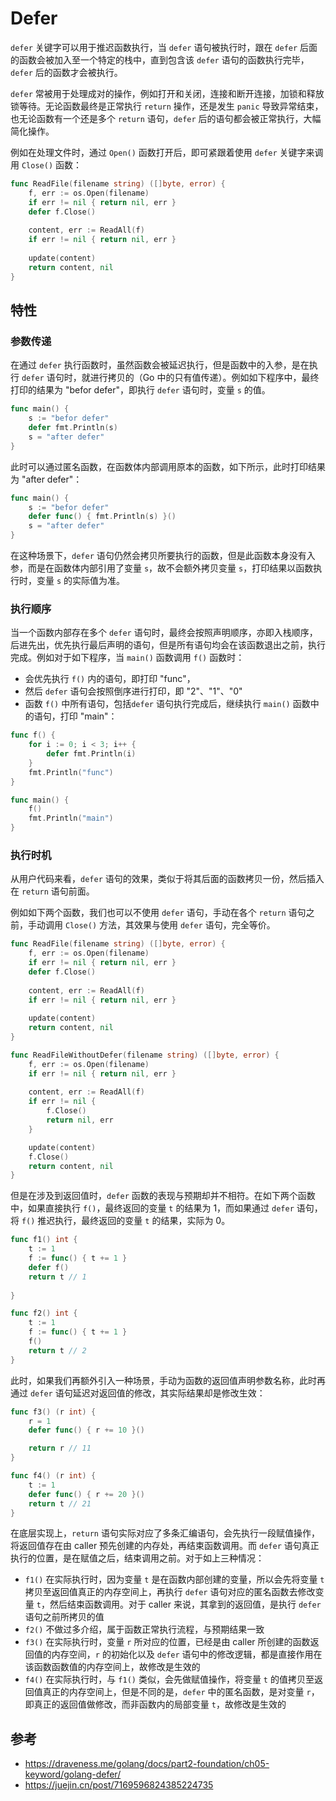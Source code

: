 # Defer

`defer` 关键字可以用于推迟函数执行，当 `defer` 语句被执行时，跟在 `defer` 后面的函数会被加入至一个特定的栈中，直到包含该 `defer` 语句的函数执行完毕，`defer` 后的函数才会被执行。

`defer` 常被用于处理成对的操作，例如打开和关闭，连接和断开连接，加锁和释放锁等待。无论函数最终是正常执行 `return` 操作，还是发生 `panic` 导致异常结束，也无论函数有一个还是多个 `return` 语句，`defer` 后的语句都会被正常执行，大幅简化操作。

例如在处理文件时，通过 `Open()` 函数打开后，即可紧跟着使用 `defer` 关键字来调用 `Close()` 函数：

```go
func ReadFile(filename string) ([]byte, error) {
    f, err := os.Open(filename)
    if err != nil { return nil, err }
    defer f.Close()
    
    content, err := ReadAll(f)
    if err != nil { return nil, err }
    
    update(content)
    return content, nil
}
```

## 特性

### 参数传递

在通过 `defer` 执行函数时，虽然函数会被延迟执行，但是函数中的入参，是在执行 `defer` 语句时，就进行拷贝的（Go 中的只有值传递）。例如如下程序中，最终打印的结果为 "befor defer"，即执行 `defer` 语句时，变量 `s` 的值。

```go
func main() {
    s := "befor defer"
    defer fmt.Println(s)
    s = "after defer"
}
```

此时可以通过匿名函数，在函数体内部调用原本的函数，如下所示，此时打印结果为 "after defer"：

```go
func main() {
    s := "befor defer"
    defer func() { fmt.Println(s) }()
    s = "after defer"
}
```

在这种场景下，`defer` 语句仍然会拷贝所要执行的函数，但是此函数本身没有入参，而是在函数体内部引用了变量 `s`，故不会额外拷贝变量 `s`，打印结果以函数执行时，变量 `s` 的实际值为准。

### 执行顺序

当一个函数内部存在多个 `defer` 语句时，最终会按照声明顺序，亦即入栈顺序，后进先出，优先执行最后声明的语句，但是所有语句均会在该函数退出之前，执行完成。例如对于如下程序，当 `main()` 函数调用 `f()` 函数时：

- 会优先执行 `f()` 内的语句，即打印 "func"，
- 然后 `defer` 语句会按照倒序进行打印，即 "2"、"1"、"0"
- 函数 `f()` 中所有语句，包括`defer` 语句执行完成后，继续执行 `main()` 函数中的语句，打印 "main"：

```go
func f() {
    for i := 0; i < 3; i++ {
        defer fmt.Println(i)
    }
    fmt.Println("func")
}

func main() {
    f()
    fmt.Println("main")
}
```

### 执行时机

从用户代码来看，`defer` 语句的效果，类似于将其后面的函数拷贝一份，然后插入在 `return` 语句前面。

例如如下两个函数，我们也可以不使用 `defer` 语句，手动在各个 `return` 语句之前，手动调用 `Close()` 方法，其效果与使用 `defer` 语句，完全等价。

```go
func ReadFile(filename string) ([]byte, error) {
    f, err := os.Open(filename)
    if err != nil { return nil, err }
    defer f.Close()
    
    content, err := ReadAll(f)
    if err != nil { return nil, err }
    
    update(content)
    return content, nil
}

func ReadFileWithoutDefer(filename string) ([]byte, error) {
    f, err := os.Open(filename)
    if err != nil { return nil, err }
    
    content, err := ReadAll(f)
    if err != nil {
        f.Close()
        return nil, err
    }

    update(content)
    f.Close()
    return content, nil
}
```

但是在涉及到返回值时，`defer` 函数的表现与预期却并不相符。在如下两个函数中，如果直接执行 `f()`，最终返回的变量 `t` 的结果为 1，而如果通过 `defer` 语句，将 `f()` 推迟执行，最终返回的变量 `t` 的结果，实际为 0。

```go
func f1() int {
    t := 1
    f := func() { t += 1 }
    defer f()
    return t // 1
    
}

func f2() int {
    t := 1
    f := func() { t += 1 }
    f()
    return t // 2
}
```

此时，如果我们再额外引入一种场景，手动为函数的返回值声明参数名称，此时再通过 `defer` 语句延迟对返回值的修改，其实际结果却是修改生效：

```go
func f3() (r int) {
    r = 1
    defer func() { r += 10 }()

    return r // 11
}

func f4() (r int) {
    t := 1
    defer func() { r += 20 }()
    return t // 21
}
```

在底层实现上，`return` 语句实际对应了多条汇编语句，会先执行一段赋值操作，将返回值存在由 caller 预先创建的内存处，再结束函数调用。而 `defer` 语句真正执行的位置，是在赋值之后，结束调用之前。对于如上三种情况：

- `f1()` 在实际执行时，因为变量 `t` 是在函数内部创建的变量，所以会先将变量 `t` 拷贝至返回值真正的内存空间上，再执行 `defer` 语句对应的匿名函数去修改变量 `t`，然后结束函数调用。对于 caller 来说，其拿到的返回值，是执行 `defer` 语句之前所拷贝的值
- `f2()` 不做过多介绍，属于函数正常执行流程，与预期结果一致
- `f3()` 在实际执行时，变量 `r` 所对应的位置，已经是由 caller 所创建的函数返回值的内存空间，`r` 的初始化以及 `defer` 语句中的修改逻辑，都是直接作用在该函数函数值的内存空间上，故修改是生效的
- `f4()` 在实际执行时，与 `f1()` 类似，会先做赋值操作，将变量 `t` 的值拷贝至返回值真正的内存空间上，但是不同的是，`defer` 中的匿名函数，是对变量 `r`，即真正的返回值做修改，而非函数内的局部变量 `t`，故修改是生效的

## 参考

- <https://draveness.me/golang/docs/part2-foundation/ch05-keyword/golang-defer/>
- <https://juejin.cn/post/7169596824385224735>
